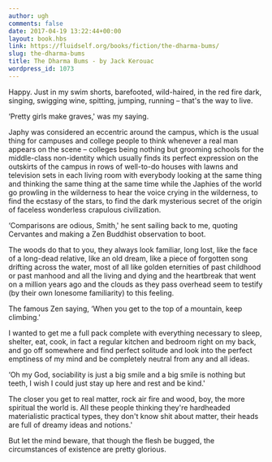 ```yaml
---
author: ugh
comments: false
date: 2017-04-19 13:22:44+00:00
layout: book.hbs
link: https://fluidself.org/books/fiction/the-dharma-bums/
slug: the-dharma-bums
title: The Dharma Bums - by Jack Kerouac
wordpress_id: 1073
---
```


Happy. Just in my swim shorts, barefooted, wild-haired, in the red fire dark, singing, swigging wine, spitting, jumping, running – that's the way to live.

‘Pretty girls make graves,' was my saying.

Japhy was considered an eccentric around the campus, which is the usual thing for campuses and college people to think whenever a real man appears on the scene – colleges being nothing but grooming schools for the middle-class non-identity which usually finds its perfect expression on the outskirts of the campus in rows of well-to-do houses with lawns and television sets in each living room with everybody looking at the same thing and thinking the same thing at the same time while the Japhies of the world go prowling in the wilderness to hear the voice crying in the wilderness, to find the ecstasy of the stars, to find the dark mysterious secret of the origin of faceless wonderless crapulous civilization.

‘Comparisons are odious, Smith,' he sent sailing back to me, quoting Cervantes and making a Zen Buddhist observation to boot.

The woods do that to you, they always look familiar, long lost, like the face of a long-dead relative, like an old dream, like a piece of forgotten song drifting across the water, most of all like golden eternities of past childhood or past manhood and all the living and dying and the heartbreak that went on a million years ago and the clouds as they pass overhead seem to testify (by their own lonesome familiarity) to this feeling.

The famous Zen saying, ‘When you get to the top of a mountain, keep climbing.'

I wanted to get me a full pack complete with everything necessary to sleep, shelter, eat, cook, in fact a regular kitchen and bedroom right on my back, and go off somewhere and find perfect solitude and look into the perfect emptiness of my mind and be completely neutral from any and all ideas.

‘Oh my God, sociability is just a big smile and a big smile is nothing but teeth, I wish I could just stay up here and rest and be kind.'

The closer you get to real matter, rock air fire and wood, boy, the more spiritual the world is. All these people thinking they're hardheaded materialistic practical types, they don't know shit about matter, their heads are full of dreamy ideas and notions.'

But let the mind beware, that though the flesh be bugged, the circumstances of existence are pretty glorious.
